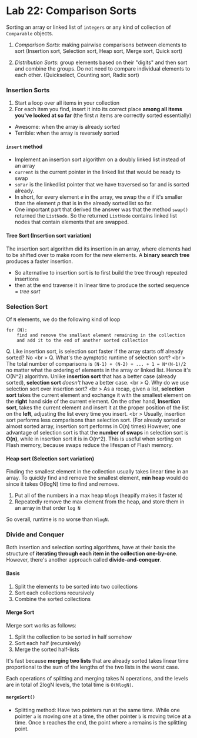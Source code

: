 Lab 22: Comparison Sorts
===

Sorting an array or linked list of ```integers``` or any kind of collection of ```Comparable``` objects.

1. *Comparison Sorts*: making pairwise comparisons between elements to sort (Insertion sort, Selection sort, Heap sort, Merge sort, Quick sort)

2. *Distribution Sorts*: group elements based on their "digits" and then sort and combine the groups. Do not need to compare individual elements to each other. (Quickselect, Counting sort, Radix sort)

### Insertion Sorts
1. Start a loop over all items in your collection
2. For each item you find, insert it into its correct place **among all items you've looked at so far** (the first *n* items are correctly sorted essentially)

* Awesome: when the array is already sorted
* Terrible: when the array is reversely sorted

#### ```insert``` method
* Implement an insertion sort algorithm on a doubly linked list instead of an array
* ```current``` is the current pointer in the linked list that would be ready to swap
* ```soFar``` is the linkedlist pointer that we have traversed so far and is sorted already.
* In short, for every element *e* in the array, we swap the *e* if it's smaller than the element *p* that is in the already sorted list so far.
* One important part that derived the answer was that the method ```swap()``` returned the ```ListNode```. So the returned ```ListNode``` contains linked list nodes that contain elements that are swapped.

#### Tree Sort (Insertion sort variation)
The insertion sort algorithm did its insertion in an array, where elements had to be shifted over to make room for the new elements. A **binary search tree** produces a faster insertion. 

* So alternative to insertion sort is to first build the tree through repeated insertions
* then at the end traverse it in linear time to produce the sorted sequence
= *tree sort*

### Selection Sort
Of ```N``` elements, we do the following kind of loop
```
for (N):
    find and remove the smallest element remaining in the collection
    and add it to the end of another sorted collection
```

Q. Like insertion sort, is selection sort faster if the array starts off already sorted? No <br \>
Q. What's the aymptotic runtime of selection sort? <br \>
The total number of comparisons is ```(N-1) + (N-2) + ... + 1 = N*(N-1)/2``` no matter what the ordering of elements in the array or linked list. Hence it's O(N^2) algorithm. Unlike **insertion sort** that has a better case (already sorted), **selection sort** *doesn't* have a better case. <br \>
Q. Why do we use selection sort over insertion sort? <br \>
As a recap, given a list, **selection sort** takes the current element and exchange it with the smallest element on the **right** hand side of the current element. On the other hand, **Insertion sort**, takes the current element and insert it at the proper position of the list on the **left**, adjusting the list every time you insert. <br \>
Usually, insertion sort performs less comparisons than selection sort. (For already sorted or almost sorted array, insertion sort performs in O(n) times) However, one advantage of selection sort is that the **number of swaps** in selection sort is **O(n)**, while in insertion sort it is in O(n^2). This is useful when sorting on Flash memory, because swaps reduce the lifespan of Flash memory.

#### Heap sort (Selection sort variation)
Finding the smallest element in the collection usually takes linear time in an array. To quickly find and remove the smallest element, **min heap** would do since it takes O(logN) time to find and remove. 

1. Put all of the numbers in a max heap ```NlogN``` (heapify makes it faster ```N```)
2. Repeatedly remove the max element from the heap, and store them in an array in that order ```log N```

So overall, runtime is no worse than ```NlogN```. 

### Divide and Conquer
Both insertion and selection sorting algorithms, have at their basis the structure of **iterating through each item in the collection one-by-one**. However, there's another approach called **divide-and-conquer**. 

#### Basis

1. Split the elements to be sorted into two collections
2. Sort each collections recursively
3. Combine the sorted collections

#### Merge Sort
Merge sort works as follows:

1. Split the collection to be sorted in half somehow
2. Sort each half (recursively)
3. Merge the sorted half-lists

It's fast because **merging two lists** that are already sorted takes linear time proportional to the sum of the lengths of the two lists in the worst case.

Each operations of splitting and merging takes N operations, and the levels are in total of 2logN levels, the total time is ```O(NlogN)```.

#### ```mergeSort()```
* Splitting method: Have two pointers run at the same time. While one pointer ```a``` is moving one at a time, the other pointer ```b``` is moving twice at a time. Once ```b``` reaches the end, the point where ```a``` remains is the splitting point.






















